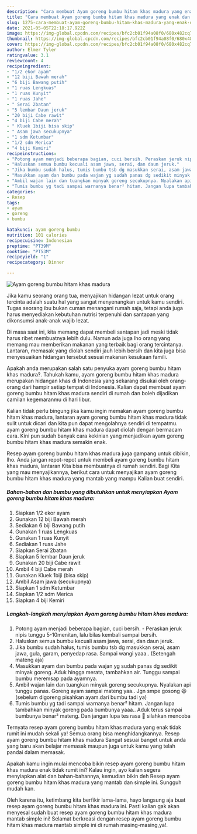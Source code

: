```yaml
---
description: "Cara membuat Ayam goreng bumbu hitam khas madura yang enak dan Mudah Dibuat"
title: "Cara membuat Ayam goreng bumbu hitam khas madura yang enak dan Mudah Dibuat"
slug: 1275-cara-membuat-ayam-goreng-bumbu-hitam-khas-madura-yang-enak-dan-mudah-dibuat
date: 2021-05-05T22:18:17.922Z
image: https://img-global.cpcdn.com/recipes/bfc2cb01f94a08f0/680x482cq70/ayam-goreng-bumbu-hitam-khas-madura-foto-resep-utama.jpg
thumbnail: https://img-global.cpcdn.com/recipes/bfc2cb01f94a08f0/680x482cq70/ayam-goreng-bumbu-hitam-khas-madura-foto-resep-utama.jpg
cover: https://img-global.cpcdn.com/recipes/bfc2cb01f94a08f0/680x482cq70/ayam-goreng-bumbu-hitam-khas-madura-foto-resep-utama.jpg
author: Elmer Tyler
ratingvalue: 3.1
reviewcount: 4
recipeingredient:
- "1/2 ekor ayam"
- "12 biji Bawah merah"
- "6 biji Bawang putih"
- "1 ruas Lengkuas"
- "1 ruas Kunyit"
- "1 ruas Jahe"
- " Serai 2batan"
- "5 lembar Daun jeruk"
- "20 biji Cabe rawit"
- "4 biji Cabe merah"
- " Kluek 1biji bisa skip"
- " Asam jawa secukupnya"
- "1 sdm Ketumbar"
- "1/2 sdm Merica"
- "4 biji Kemiri"
recipeinstructions:
- "Potong ayam menjadi beberapa bagian, cuci bersih. Peraskan jeruk nipis tunggu 5-10menitan, lalu bilas kembali sampai bersih."
- "Haluskan semua bumbu kecuali asam jawa, serai, dan daun jeruk."
- "Jika bumbu sudah halus, tumis bumbu tsb dg masukkan serai, asam jawa, gula, garam, penyedap rasa. Sampai wangi yaaa.. (Setengah mateng aja)"
- "Masukkan ayam dan bumbu pada wajan yg sudah panas dg sedikit minyak goreng. Aduk hingga merata, tambahkan air. Tunggu sampai bumbu meremsap pada ayamnya."
- "Ambil wajan lain dan tuangkan minyak goreng secukupnya. Nyalakan api tunggu panas. Goreng ayam sampai mateng yaa.. Jgn smpe gosong 😃 (sebelum digoreng pisahkan ayam.dari bumbu tadi ya)"
- "Tumis bumbu yg tadi sampai warnanya benar² hitam. Jangan lupa tambahkan minyak goreng pada bumbunya yaaa.. Aduk terus sampai bumbunya benar² mateng. Dan jangan lupa tes rasa 🤗 silahkan mencoba"
categories:
- Resep
tags:
- ayam
- goreng
- bumbu

katakunci: ayam goreng bumbu 
nutrition: 101 calories
recipecuisine: Indonesian
preptime: "PT39M"
cooktime: "PT53M"
recipeyield: "1"
recipecategory: Dinner

---
```



![Ayam goreng bumbu hitam khas madura](https://img-global.cpcdn.com/recipes/bfc2cb01f94a08f0/680x482cq70/ayam-goreng-bumbu-hitam-khas-madura-foto-resep-utama.jpg)

Jika kamu seorang orang tua, menyajikan hidangan lezat untuk orang tercinta adalah suatu hal yang sangat menyenangkan untuk kamu sendiri. Tugas seorang ibu bukan cuman menangani rumah saja, tetapi anda juga harus menyediakan kebutuhan nutrisi terpenuhi dan santapan yang dikonsumsi anak-anak wajib lezat.

Di masa  saat ini, kita memang dapat membeli santapan jadi meski tidak harus ribet membuatnya lebih dulu. Namun ada juga lho orang yang memang mau memberikan makanan yang terbaik bagi orang tercintanya. Lantaran, memasak yang diolah sendiri jauh lebih bersih dan kita juga bisa menyesuaikan hidangan tersebut sesuai makanan kesukaan famili. 



Apakah anda merupakan salah satu penyuka ayam goreng bumbu hitam khas madura?. Tahukah kamu, ayam goreng bumbu hitam khas madura merupakan hidangan khas di Indonesia yang sekarang disukai oleh orang-orang dari hampir setiap tempat di Indonesia. Kalian dapat membuat ayam goreng bumbu hitam khas madura sendiri di rumah dan boleh dijadikan camilan kegemaranmu di hari libur.

Kalian tidak perlu bingung jika kamu ingin memakan ayam goreng bumbu hitam khas madura, lantaran ayam goreng bumbu hitam khas madura tidak sulit untuk dicari dan kita pun dapat mengolahnya sendiri di tempatmu. ayam goreng bumbu hitam khas madura dapat diolah dengan bermacam cara. Kini pun sudah banyak cara kekinian yang menjadikan ayam goreng bumbu hitam khas madura semakin enak.

Resep ayam goreng bumbu hitam khas madura juga gampang untuk dibikin, lho. Anda jangan repot-repot untuk membeli ayam goreng bumbu hitam khas madura, lantaran Kita bisa membuatnya di rumah sendiri. Bagi Kita yang mau menyajikannya, berikut cara untuk menyajikan ayam goreng bumbu hitam khas madura yang mantab yang mampu Kalian buat sendiri.

<!--inarticleads1-->

##### Bahan-bahan dan bumbu yang dibutuhkan untuk menyiapkan Ayam goreng bumbu hitam khas madura:

1. Siapkan 1/2 ekor ayam
1. Gunakan 12 biji Bawah merah
1. Sediakan 6 biji Bawang putih
1. Gunakan 1 ruas Lengkuas
1. Gunakan 1 ruas Kunyit
1. Sediakan 1 ruas Jahe
1. Siapkan  Serai 2batan
1. Siapkan 5 lembar Daun jeruk
1. Gunakan 20 biji Cabe rawit
1. Ambil 4 biji Cabe merah
1. Gunakan  Kluek 1biji (bisa skip)
1. Ambil  Asam jawa (secukupnya)
1. Siapkan 1 sdm Ketumbar
1. Siapkan 1/2 sdm Merica
1. Siapkan 4 biji Kemiri




<!--inarticleads2-->

##### Langkah-langkah menyiapkan Ayam goreng bumbu hitam khas madura:

1. Potong ayam menjadi beberapa bagian, cuci bersih. - Peraskan jeruk nipis tunggu 5-10menitan, lalu bilas kembali sampai bersih.
1. Haluskan semua bumbu kecuali asam jawa, serai, dan daun jeruk.
1. Jika bumbu sudah halus, tumis bumbu tsb dg masukkan serai, asam jawa, gula, garam, penyedap rasa. Sampai wangi yaaa.. (Setengah mateng aja)
1. Masukkan ayam dan bumbu pada wajan yg sudah panas dg sedikit minyak goreng. Aduk hingga merata, tambahkan air. Tunggu sampai bumbu meremsap pada ayamnya.
1. Ambil wajan lain dan tuangkan minyak goreng secukupnya. Nyalakan api tunggu panas. Goreng ayam sampai mateng yaa.. Jgn smpe gosong 😃 (sebelum digoreng pisahkan ayam.dari bumbu tadi ya)
1. Tumis bumbu yg tadi sampai warnanya benar² hitam. Jangan lupa tambahkan minyak goreng pada bumbunya yaaa.. Aduk terus sampai bumbunya benar² mateng. Dan jangan lupa tes rasa 🤗 silahkan mencoba




Ternyata resep ayam goreng bumbu hitam khas madura yang enak tidak rumit ini mudah sekali ya! Semua orang bisa menghidangkannya. Resep ayam goreng bumbu hitam khas madura Sangat sesuai banget untuk anda yang baru akan belajar memasak maupun juga untuk kamu yang telah pandai dalam memasak.

Apakah kamu ingin mulai mencoba bikin resep ayam goreng bumbu hitam khas madura enak tidak rumit ini? Kalau ingin, ayo kalian segera menyiapkan alat dan bahan-bahannya, kemudian bikin deh Resep ayam goreng bumbu hitam khas madura yang mantab dan simple ini. Sungguh mudah kan. 

Oleh karena itu, ketimbang kita berfikir lama-lama, hayo langsung aja buat resep ayam goreng bumbu hitam khas madura ini. Pasti kalian gak akan menyesal sudah buat resep ayam goreng bumbu hitam khas madura mantab simple ini! Selamat berkreasi dengan resep ayam goreng bumbu hitam khas madura mantab simple ini di rumah masing-masing,ya!.

